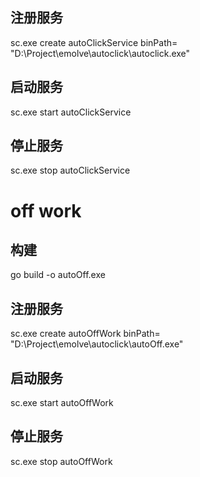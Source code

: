 

## 注册服务
sc.exe create autoClickService binPath= "D:\Project\emolve\autoclick\autoclick.exe"
## 启动服务
sc.exe start autoClickService
## 停止服务
sc.exe stop autoClickService



# off work
## 构建
go build -o autoOff.exe

## 注册服务
sc.exe create autoOffWork binPath= "D:\Project\emolve\autoclick\autoOff.exe"
## 启动服务
sc.exe start autoOffWork
## 停止服务
sc.exe stop autoOffWork